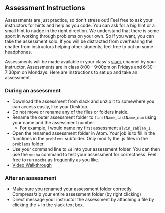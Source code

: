 ## Assessment Instructions

Assessments are just practice, so don't stress out! Feel free to ask your instructors for hints and help as you code. You can ask for a big hint or a small hint to nudge in the right direction. We understand that there is some sport in working through problems on your own. So if you want, you can take the assessment solo. If you will be distracted from overhearing the chatter from instructors helping other students, feel free to put on some headphones.

Assessments will be made available in your class's [slack][bp-slack] channel by your instructor. Assessments are in class 8:00 - 9:00pm on Fridays and 6:30 - 7:30pm on Mondays. Here are instructions to set up and take an assessment.

### During an assessment
+ Download the assessment from slack and unzip it to somewhere you can access easily, like your Desktop.
+ Do not move or rename any of the files or folders inside.
+ Rename the outer assessment folder to `firstName_lastName_num` using your name and the assessment number.
  + For example, I would name my first assessment `alvin_zablan_1`.
+ Open the renamed assessment folder in Atom. Your job is to fill in the functions in the `problems` subfolder. Only modify the .js files in the `problems` folder.
+ Use your command line to `cd` into your assessment folder. You can then use the `mocha` command to test your assessment for correctness. Feel free to run `mocha` as frequently as you like.
+ [Video Walkthrough][assessment-setup]

### After an assessment
+ Make sure you renamed your assessment folder correctly.
Compress/zip your entire assessment folder (by right clicking)
+ Direct message your instructor the assessment by attaching a file by clicking the + in the slack text box.


[bp-slack]: https://aa-bootcamp-prep.slack.com/
[assessment-setup]: https://vimeo.com/212974113/0460ab776b
